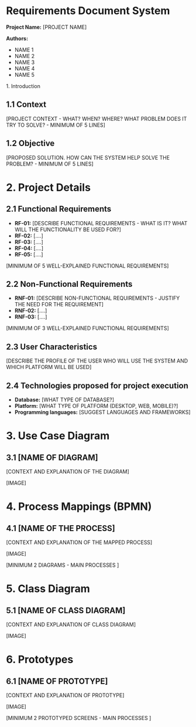 # Requirements Document System

**Project Name:** \[PROJECT NAME\]

**Authors:**

- NAME 1
- NAME 2
- NAME 3
- NAME 4
- NAME 5

1\. Introduction

## 1.1 Context

\[PROJECT CONTEXT - WHAT? WHEN? WHERE? WHAT PROBLEM DOES IT TRY TO SOLVE? - MINIMUM OF 5 LINES\]

## 1.2 Objective

\[PROPOSED SOLUTION. HOW CAN THE SYSTEM HELP SOLVE THE PROBLEM? - MINIMUM OF 5 LINES\]

# 2\. Project Details

## 2.1 Functional Requirements

- **RF-01:** \[DESCRIBE FUNCTIONAL REQUIREMENTS - WHAT IS IT? WHAT WILL THE FUNCTIONALITY BE USED FOR?\]
- **RF-02:** \[....\]
- **RF-03:** \[....\]
- **RF-04:** \[....\]
- **RF-05:** \[....\]

\[MINIMUM OF 5 WELL-EXPLAINED FUNCTIONAL REQUIREMENTS\]

## 2.2 Non-Functional Requirements

- **RNF-01:** \[DESCRIBE NON-FUNCTIONAL REQUIREMENTS - JUSTIFY THE NEED FOR THE REQUIREMENT\]
- **RNF-02:** \[....\]
- **RNF-03:** \[....\]

\[MINIMUM OF 3 WELL-EXPLAINED FUNCTIONAL REQUIREMENTS\]

## 2.3 User Characteristics

\[DESCRIBE THE PROFILE OF THE USER WHO WILL USE THE SYSTEM AND WHICH PLATFORM WILL BE USED\]

## 2.4 Technologies proposed for project execution

- **Database:** \[WHAT TYPE OF DATABASE?\]
- **Platform:** \[WHAT TYPE OF PLATFORM (DESKTOP, WEB, MOBILE)?\]
- **Programming languages:** \[SUGGEST LANGUAGES AND FRAMEWORKS\]

# 3\. Use Case Diagram

## 3.1 \[NAME OF DIAGRAM\]

\[CONTEXT AND EXPLANATION OF THE DIAGRAM\]

\[IMAGE\]

# 4\. Process Mappings (BPMN)

## 4.1 \[NAME OF THE PROCESS\]

\[CONTEXT AND EXPLANATION OF THE MAPPED PROCESS\]

\[IMAGE\]

\[MINIMUM 2 DIAGRAMS - MAIN PROCESSES \]

# 5\. Class Diagram

## 5.1 \[NAME OF CLASS DIAGRAM\]

\[CONTEXT AND EXPLANATION OF CLASS DIAGRAM\]

\[IMAGE\]

# 6\. Prototypes

## 6.1 \[NAME OF PROTOTYPE\]

\[CONTEXT AND EXPLANATION OF PROTOTYPE\]

\[IMAGE\]

\[MINIMUM 2 PROTOTYPED SCREENS - MAIN PROCESSES \]

